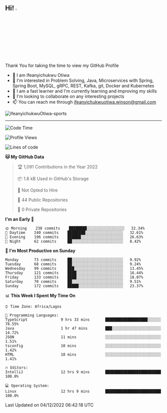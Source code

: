 <!-- BLOG-POST-LIST:START --><!-- BLOG-POST-LIST:END -->

## Hi! <img src="https://media.giphy.com/media/hvRJCLFzcasrR4ia7z/giphy.gif" width="4%"> 

Thank You for taking the time to view my GitHub Profile

- 👋 I am Ifeanyichukwu Otiwa
- 👀 I'm interested in Problem Solving, Java, Microservices with Spring, Spring Boot, MySQL, gRPC, REST, Kafka, git, Docker and Kubernetes
- 🌱 I am a fast learner and I'm currently learning and improving my skills
- 💞️ I'm looking to collaborate on any interesting projects
- 📫 You can reach me through ifeanyichukwuotiwa.winson@gmail.com

<p align="left" marginTop="10px"> <img src="https://komarev.com/ghpvc/?username=ifeanyichukwuOtiwa-sports&label=Profile%20views&color=0e75b6&style=for-the-badge" alt="ifeanyichukwuOtiwa-sports" /> </p>

***

<!--START_SECTION:waka-->
![Code Time](http://img.shields.io/badge/Code%20Time-852%20hrs%2057%20mins-blue)

![Profile Views](http://img.shields.io/badge/Profile%20Views-0-blue)

![Lines of code](https://img.shields.io/badge/From%20Hello%20World%20I%27ve%20Written-42%20Thousand%20lines%20of%20code-blue)

**🐱 My GitHub Data** 

> 🏆 1,091 Contributions in the Year 2022
 > 
> 📦 1.8 kB Used in GitHub's Storage 
 > 
> 🚫 Not Opted to Hire
 > 
> 📜 44 Public Repositories 
 > 
> 🔑 0 Private Repositories  
 > 
**I'm an Early 🐤** 

```text
🌞 Morning    238 commits    ████████░░░░░░░░░░░░░░░░░   32.34% 
🌆 Daytime    240 commits    ████████░░░░░░░░░░░░░░░░░   32.61% 
🌃 Evening    196 commits    ██████░░░░░░░░░░░░░░░░░░░   26.63% 
🌙 Night      62 commits     ██░░░░░░░░░░░░░░░░░░░░░░░   8.42%

```
📅 **I'm Most Productive on Sunday** 

```text
Monday       73 commits     ██░░░░░░░░░░░░░░░░░░░░░░░   9.92% 
Tuesday      68 commits     ██░░░░░░░░░░░░░░░░░░░░░░░   9.24% 
Wednesday    99 commits     ███░░░░░░░░░░░░░░░░░░░░░░   13.45% 
Thursday     121 commits    ████░░░░░░░░░░░░░░░░░░░░░   16.44% 
Friday       133 commits    ████░░░░░░░░░░░░░░░░░░░░░   18.07% 
Saturday     70 commits     ██░░░░░░░░░░░░░░░░░░░░░░░   9.51% 
Sunday       172 commits    █████░░░░░░░░░░░░░░░░░░░░   23.37%

```


📊 **This Week I Spent My Time On** 

```text
⌚︎ Time Zone: Africa/Lagos

💬 Programming Languages: 
TypeScript               9 hrs 33 mins       ███████████████████░░░░░░   78.55% 
Java                     1 hr 47 mins        ███░░░░░░░░░░░░░░░░░░░░░░   14.72% 
JSON                     11 mins             ░░░░░░░░░░░░░░░░░░░░░░░░░   1.51% 
tsconfig                 10 mins             ░░░░░░░░░░░░░░░░░░░░░░░░░   1.42% 
HTML                     10 mins             ░░░░░░░░░░░░░░░░░░░░░░░░░   1.41%

🔥 Editors: 
IntelliJ                 12 hrs 9 mins       █████████████████████████   100.0%

💻 Operating System: 
Linux                    12 hrs 9 mins       █████████████████████████   100.0%

```


 Last Updated on 04/12/2022 06:42:18 UTC
<!--END_SECTION:waka-->

<!--
<p align="center">
![trophy](https://github-profile-trophy.vercel.app/?username=ifeanyichukwuOtiwa-sports&theme=onedark) (https://github.com/ryo-ma/github-profile-trophy)
</p>
-->

<!---
ifeanyi-otiwa/ifeanyi-otiwa is a ✨ special ✨ repository because its `README.md` (this file) appears on your GitHub profile.
You can click the Preview link to take a look at your changes.
--->
